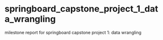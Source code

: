 # springboard_capstone_project_1_data_wrangling
milestone report for springboard capstone project 1: data wrangling
